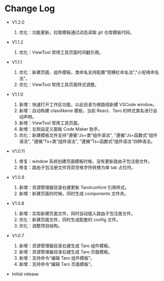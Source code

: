 # Change Log

- V1.2.0

  1. 优化：功能更新。拉取模板通过动态读取 git 仓库模板代码。

- V1.1.2

  1. 优化：ViewTool 常用工具页面时间戳引用。

- V1.1.1

  1. 优化：新建页面、组件模板，类命名支持配置"短横杠命名法","小驼峰命名法"。
  2. 优化：ViewTool 常用工具页面样式调整。

- V1.1.0

  1. 新增：快速打开工作区功能，以此目录为根路径新建 VSCode window。
  2. 新增：自动构建 className 模板，当前 React、Taro 的样式类名进行自动声明。
  3. 新增：ViewTool 常用工具页面。
  4. 新增：左侧自定义面板 Code Maker 助手。
  5. 优化：新建模板文件支持"遵循“Js+类”组件语法", "遵循“Js+函数式”组件语法", "遵循“Ts+类”组件语法", "遵循“Ts+函数式”组件语法"四种语法。

- V1.0.11

  1. 修复：window 系统创建页面模板时候，没有更新路由子包注册文件。
  2. 修复：路由子包注册文件将双空格字符转换为单 tab 占位符。

- V1.0.9

  1. 新增：资源管理器目录右键更新 TaroIconfont 引用样式。
  2. 新增：新建页面的时候，同时生成 components 文件夹。

- V1.0.8

  1. 新增：实现新建页面文件，同时自动插入路由子包注册文件。
  2. 优化：新建页面文件，同时生成配套的 config 文件。
  3. 优化：调整项目结构。

- V1.0.7

  1.  新增：资源管理器目录右键生成 Taro 组件模板。
  2.  新增：资源管理器目录右键生成 Taro 页面模板。
  3.  新增：支持命令“编辑 Taro 组件模板”。
  4.  新增：支持命令“编辑 Taro 页面模板”。

- Initial release
